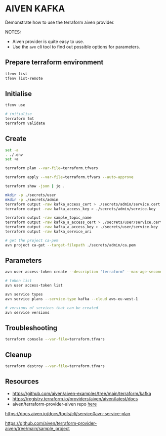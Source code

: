 # AIVEN KAFKA

Demonstrate how to use the terraform aiven provider.  

NOTES:

* Aiven provider is quite easy to use.
* Use the `avn` cli tool to find out possible options for parameters.  

## Prepare terraform environment

```sh
tfenv list     
tfenv list-remote
```

## Initialise

```sh
tfenv use

# initialise
terraform fmt
terraform validate
```

## Create

```sh
set -a
. ./.env
set +a

terraform plan --var-file=terraform.tfvars

terraform apply --var-file=terraform.tfvars --auto-approve 

terraform show -json | jq .

mkdir -p ./secrets/user
mkdir -p ./secrets/admin
terraform output -raw kafka_access_cert > ./secrets/admin/service.cert
terraform output -raw kafka_access_key > ./secrets/admin/service.key

terraform output -raw sample_topic_name
terraform output -raw kafka_a_access_cert > ./secrets/user/service.cert
terraform output -raw kafka_a_access_key > ./secrets/user/service.key
terraform output -raw kafka_service_uri 

# get the project ca-pem
avn project ca-get --target-filepath ./secrets/admin/ca.pem

```

## Parameters

```sh
avn user access-token create --description "terraform" --max-age-seconds 3600 --extend-when-used

# token list
avn user access-token list

avn service types
avn service plans --service-type kafka --cloud aws-eu-west-1

# versions of services that can be created
avn service versions     
```

## Troubleshooting

```sh
terraform console --var-file=terraform.tfvars
```

## Cleanup

```sh
terraform destroy --var-file=terraform.tfvars
```

## Resources

* https://github.com/aiven/aiven-examples/tree/main/terraform/kafka
* https://registry.terraform.io/providers/aiven/aiven/latest/docs
* aiven/terraform-provider-aiven repo [here](https://github.com/aiven/terraform-provider-aiven)  

https://docs.aiven.io/docs/tools/cli/service#avn-service-plan

https://github.com/aiven/terraform-provider-aiven/tree/main/sample_project
